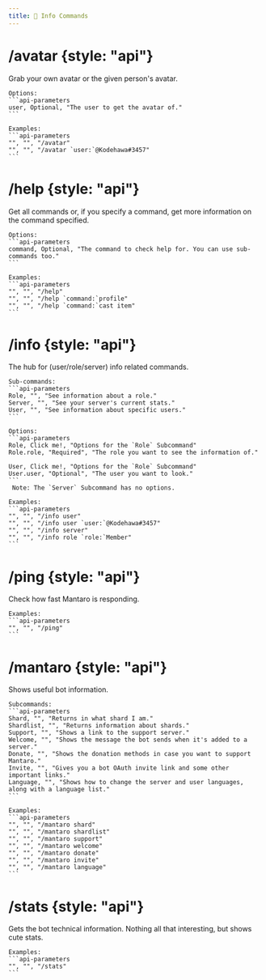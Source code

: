 ```yaml
---
title: 💭 Info Commands
---
```


# /avatar {style: "api"}
Grab your own avatar or the given person's avatar.

````tabs
Options:
```api-parameters
user, Optional, "The user to get the avatar of."
```

Examples:
```api-parameters
"", "", "/avatar"
"", "", "/avatar `user:`@Kodehawa#3457"
```
````



# /help {style: "api"}
Get all commands or, if you specify a command, get more information on the command specified.

````tabs
Options:
```api-parameters
command, Optional, "The command to check help for. You can use sub-commands too."
```

Examples:
```api-parameters
"", "", "/help"
"", "", "/help `command:`profile"
"", "", "/help `command:`cast item"
```
````



# /info {style: "api"}
The hub for (user/role/server) info related commands.

````tabs
Sub-commands:
```api-parameters
Role, "", "See information about a role."
Server, "", "See your server's current stats."
User, "", "See information about specific users."
```

Options:
```api-parameters
Role, Click me!, "Options for the `Role` Subcommand"
Role.role, "Required", "The role you want to see the information of."

User, Click me!, "Options for the `Role` Subcommand"
User.user, "Optional", "The user you want to look."
```
 Note: The `Server` Subcommand has no options.

Examples:
```api-parameters
"", "", "/info user"
"", "", "/info user `user:`@Kodehawa#3457"
"", "", "/info server"
"", "", "/info role `role:`Member"
```
````



# /ping {style: "api"}
Check how fast Mantaro is responding.

````tabs
Examples:
```api-parameters
"", "", "/ping"
```
````



# /mantaro {style: "api"}
Shows useful bot information.

````tabs
Subcommands:
```api-parameters
Shard, "", "Returns in what shard I am."
Shardlist, "", "Returns information about shards."
Support, "", "Shows a link to the support server."
Welcome, "", "Shows the message the bot sends when it's added to a server."
Donate, "", "Shows the donation methods in case you want to support Mantaro."
Invite, "", "Gives you a bot OAuth invite link and some other important links."
Language, "", "Shows how to change the server and user languages, along with a language list."
```

Examples:
```api-parameters
"", "", "/mantaro shard"
"", "", "/mantaro shardlist"
"", "", "/mantaro support"
"", "", "/mantaro welcome"
"", "", "/mantaro donate"
"", "", "/mantaro invite"
"", "", "/mantaro language"
```
````

# /stats {style: "api"}
Gets the bot technical information. Nothing all that interesting, but shows cute stats.

````tabs
Examples:
```api-parameters
"", "", "/stats"
```
````